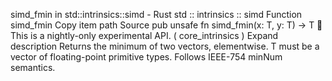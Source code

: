 simd_fmin in std::intrinsics::simd - Rust
std
::
intrinsics
::
simd
Function
simd_fmin
Copy item path
Source
pub unsafe fn simd_fmin<T>(x: T, y: T) -> T
🔬
This is a nightly-only experimental API. (
core_intrinsics
)
Expand description
Returns the minimum of two vectors, elementwise.
T
must be a vector of floating-point primitive types.
Follows IEEE-754
minNum
semantics.